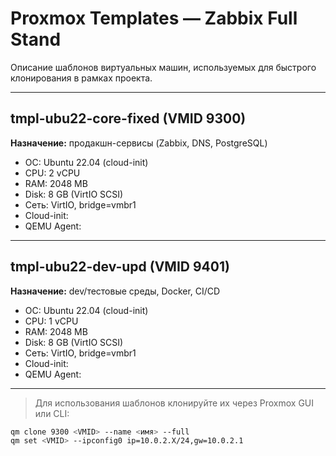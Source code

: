 #  Proxmox Templates — Zabbix Full Stand

Описание шаблонов виртуальных машин, используемых для быстрого клонирования в рамках проекта.

---

##  tmpl-ubu22-core-fixed (VMID 9300)

**Назначение:** продакшн-сервисы (Zabbix, DNS, PostgreSQL)

- ОС: Ubuntu 22.04 (cloud-init)
- CPU: 2 vCPU
- RAM: 2048 MB
- Disk: 8 GB (VirtIO SCSI)
- Сеть: VirtIO, bridge=vmbr1
- Cloud-init: 
- QEMU Agent: 

---

##  tmpl-ubu22-dev-upd (VMID 9401)

**Назначение:** dev/тестовые среды, Docker, CI/CD

- ОС: Ubuntu 22.04 (cloud-init)
- CPU: 1 vCPU
- RAM: 2048 MB
- Disk: 8 GB (VirtIO SCSI)
- Сеть: VirtIO, bridge=vmbr1
- Cloud-init: 
- QEMU Agent: 

---

> Для использования шаблонов клонируйте их через Proxmox GUI или CLI:

```bash
qm clone 9300 <VMID> --name <имя> --full
qm set <VMID> --ipconfig0 ip=10.0.2.X/24,gw=10.0.2.1
```